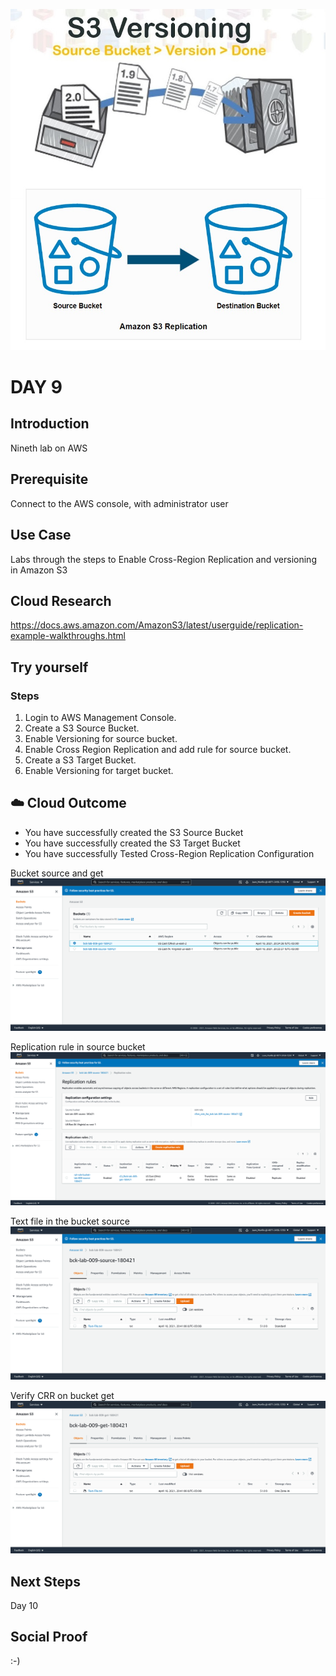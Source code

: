 ![alt text](https://github.com/jcmc72/My100DaysOfCloud/blob/116f832d6aab2f165ede4cd8ff431fb73d663385/Journey/009/Aws-S3-CRR-and-Versioning.jpg)

# DAY 9

## Introduction
Nineth lab on AWS

## Prerequisite
Connect to the AWS console, with administrator user

## Use Case
Labs through the steps to Enable Cross-Region Replication and versioning in Amazon S3

## Cloud Research
https://docs.aws.amazon.com/AmazonS3/latest/userguide/replication-example-walkthroughs.html

## Try yourself
### Steps

1. Login to AWS Management Console.
2. Create a S3 Source Bucket.
3. Enable Versioning for source bucket.
4. Enable Cross Region Replication and add rule for source bucket.
5. Create a S3 Target Bucket.
6. Enable Versioning for target bucket.

## ☁️ Cloud Outcome
* You have successfully created the S3 Source Bucket
* You have successfully created the S3 Target Bucket
* You have successfully Tested Cross-Region Replication Configuration

Bucket source and get
![alt text](https://github.com/jcmc72/My100DaysOfCloud/blob/116f832d6aab2f165ede4cd8ff431fb73d663385/Journey/009/Lab-009-S3-CRR-and-Versioning-01.png)

Replication rule in source bucket
![alt text](https://github.com/jcmc72/My100DaysOfCloud/blob/116f832d6aab2f165ede4cd8ff431fb73d663385/Journey/009/Lab-009-S3-CRR-and-Versioning-02.png)

Text file in the bucket source
![alt text](https://github.com/jcmc72/My100DaysOfCloud/blob/116f832d6aab2f165ede4cd8ff431fb73d663385/Journey/009/Lab-009-S3-CRR-and-Versioning-03.png)

Verify CRR on bucket get
![alt text](https://github.com/jcmc72/My100DaysOfCloud/blob/116f832d6aab2f165ede4cd8ff431fb73d663385/Journey/009/Lab-009-S3-CRR-and-Versioning-04.png)

## Next Steps
Day 10

## Social Proof
:-)

